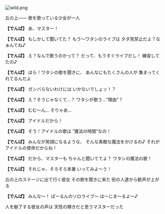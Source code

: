 
![wild.png](../images/backgrounds/wild.png)

丘の上——
歌を歌っている少女が一人

**【でんぱ】**
あ、マスター！

**【でんぱ】**
もしかして聞いてた？
もう〜ワタシのライブは
タダ見禁止だよ？なぁんてね♪

**【でんぱ】**
え？なんで歌うのかって？
だって、もうすぐライブだし！
練習してたの♪

**【でんぱ】**
ほら！ワタシの歌を聞きに、
あんなにもたくさんの人が
集まってくれてるんだよ

**【でんぱ】**
ガンバらないわけには
いかないでしょッ！？

**【でんぱ】**
え？そうじゃなくて…？
ワタシが歌う…“理由”？

**【でんぱ】**
むむ〜ん…
そりゃあ…

**【でんぱ】**
アイドルだから！

**【でんぱ】**
そう！アイドルの歌は
“魔法の時間”なの！

**【でんぱ】**
みんなが笑顔になるような、
そんな素敵な魔法をかけるの♪
それがアイドルの使命だからね！

**【でんぱ】**
だから、マスターも
ちゃんと聞いててよ？
ワタシの魔法の歌！

**【でんぱ】**
それじゃ、そろそろ本番
いってみよ〜う！

丘の上のステージに出て行く彼女
その歌を聞きに来た
街の人達から歓声が上がる

**【でんぱ】**
みんな〜！
ぱーるんのソロライブ〜
は〜じま〜るよ〜♪

人を魅了する彼女の声は
天性の輝きだと思うマスターだった
